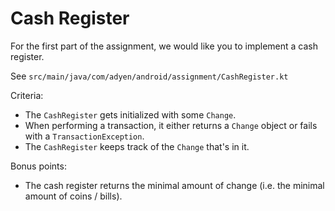 # Cash Register

For the first part of the assignment, we would like you to implement a cash register.

See `src/main/java/com/adyen/android/assignment/CashRegister.kt`

Criteria:
- The `CashRegister` gets initialized with some `Change`.
- When performing a transaction, it either returns a `Change` object or fails with a `TransactionException`.
- The `CashRegister` keeps track of the `Change` that's in it.

Bonus points:
- The cash register returns the minimal amount of change (i.e. the minimal amount of coins / bills).
